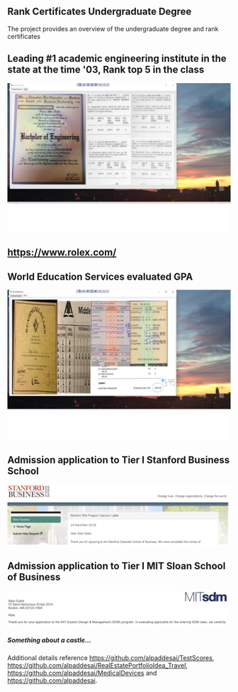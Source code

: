 ## Rank Certificates Undergraduate Degree

The project provides an overview of the undergraduate degree and rank certificates

## Leading #1 academic engineering institute in the state at the time '03, Rank top 5 in the class
![image](BachelorEngineering.jpg)
## https://www.rolex.com/

## World Education Services evaluated GPA
![image](GPA.jpg)

## Admission application to Tier I Stanford Business School
![image](MSxProgram.jpg)

## Admission application to Tier I MIT Sloan School of Business
![image](SDM_Application_MIT.jpg)

##### Something about a castle...
Additional details reference https://github.com/alpaddesai/TestScores, https://github.com/alpaddesai/RealEstatePortfolioIdea_Travel,  https://github.com/alpaddesai/MedicalDevices and  https://github.com/alpaddesai. 

